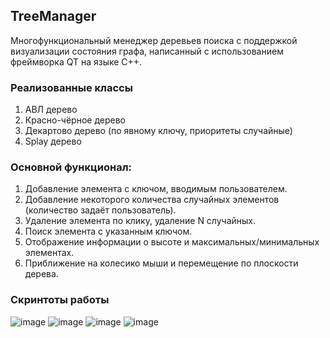 ## TreeManager
Многофункциональный менеджер деревьев поиска с поддержкой визуализации состояния графа, написанный с использованием фреймворка QT на языке C++.

### Реализованные классы
1) АВЛ дерево
2) Красно-чёрное дерево
3) Декартово дерево (по явному ключу, приоритеты случайные)
4) Splay дерево

### Основной функционал:
1) Добавление элемента с ключом, вводимым пользователем.
2) Добавление некоторого количества случайных элементов (количество задаёт пользователь).
3) Удаление элемента по клику, удаление N случайных.
4) Поиск элемента с указанным ключом.
5) Отображение информации о высоте и максимальных/минимальных элементах.
6) Приближение на колесико мыши и перемещение по плоскости дерева.

### Скринтоты работы
![image](https://github.com/Irval1337/TreeManager/assets/56792892/1ee85eb4-6186-42e0-b2af-dc16701d0d40)
![image](https://github.com/Irval1337/TreeManager/assets/56792892/ca5275f3-f717-45a5-93e1-24f43ce042cd)
![image](https://github.com/Irval1337/TreeManager/assets/56792892/932659c4-ba50-4cf4-a056-a238623e1615)
![image](https://github.com/Irval1337/TreeManager/assets/56792892/ce8b7433-5260-43a5-b867-df36dd6a37a9)

